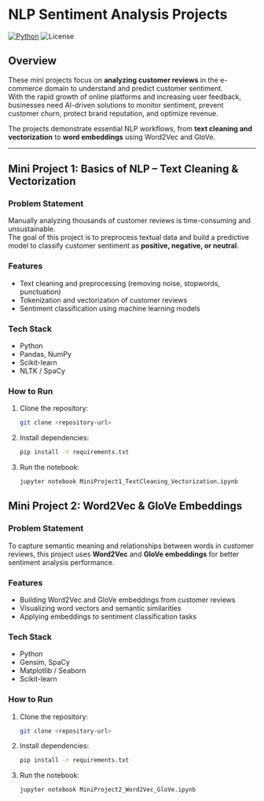 # NLP Sentiment Analysis Projects

[![Python](https://img.shields.io/badge/python-3.11-blue)]()  ![License](https://img.shields.io/badge/license-MIT-green)

## Overview
These mini projects focus on **analyzing customer reviews** in the e-commerce domain to understand and predict customer sentiment.  
With the rapid growth of online platforms and increasing user feedback, businesses need AI-driven solutions to monitor sentiment, prevent customer churn, protect brand reputation, and optimize revenue.

The projects demonstrate essential NLP workflows, from **text cleaning and vectorization** to **word embeddings** using Word2Vec and GloVe.

---

## Mini Project 1: Basics of NLP – Text Cleaning & Vectorization

### Problem Statement
Manually analyzing thousands of customer reviews is time-consuming and unsustainable.  
The goal of this project is to preprocess textual data and build a predictive model to classify customer sentiment as **positive, negative, or neutral**.

### Features
- Text cleaning and preprocessing (removing noise, stopwords, punctuation)  
- Tokenization and vectorization of customer reviews  
- Sentiment classification using machine learning models  

### Tech Stack
- Python  
- Pandas, NumPy  
- Scikit-learn  
- NLTK / SpaCy

### How to Run
1. Clone the repository:  
   ```bash
   git clone <repository-url>
2. Install dependencies:
   ```bash
   pip install -r requirements.txt
3. Run the notebook:
   ```bash
   jupyter notebook MiniProject1_TextCleaning_Vectorization.ipynb

## Mini Project 2: Word2Vec & GloVe Embeddings

### Problem Statement
To capture semantic meaning and relationships between words in customer reviews, this project uses **Word2Vec** and **GloVe embeddings** for better sentiment analysis performance.

### Features
- Building Word2Vec and GloVe embeddings from customer reviews  
- Visualizing word vectors and semantic similarities  
- Applying embeddings to sentiment classification tasks  

### Tech Stack
- Python  
- Gensim, SpaCy  
- Matplotlib / Seaborn  
- Scikit-learn
  

### How to Run
1. Clone the repository:  
   ```bash
   git clone <repository-url>
2. Install dependencies:
   ```bash
   pip install -r requirements.txt
3. Run the notebook:
   ```bash
   jupyter notebook MiniProject2_Word2Vec_GloVe.ipynb
